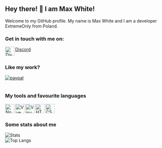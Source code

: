 ## Hey there! 👋 I am Max White! 

Welcome to my GitHub profile. My name is Max White and I am a developer ExtremeOnly from Poland. 
<br />

### Get in touch with me on:
<img align="left" alt="Discord" src="https://i.imgur.com/iG1nUnq.png" height="30px" width="30px"/>[Discord](https://discord.gg/WVmBPty)
<br />
<br />

### Like my work? 
[![paypal](https://www.paypalobjects.com/en_US/i/btn/btn_donate_LG.gif)](https://www.paypal.com/donate?hosted_button_id=SFEBCGPLF95PQ)
<br />
<br />

### My tools and favourite languages 
<img align="left" alt="NodeJS" src="https://i.imgur.com/DRFCqqV.png" height="30px" width="30px"/><a/>
<img align="left" alt="Vue" src="https://i.imgur.com/h0lfVR3.png" height="30px" width="30px"/><a/>
<img align="left" alt="Visual Studio Code" src="https://i.imgur.com/dnErvfD.png" height="30px" width="30px"/><a/>
<img align="left" alt="HTML" src="https://i.imgur.com/IWabrlY.png" height="30px" width="30px"/><a/>
<img align="left" alt="CSS" src="https://i.imgur.com/EO03UPO.png" height="30px" width="30px"/><a/>
<br />
<br />

### Some stats about me
![Stats](https://github-readme-stats.vercel.app/api?username=zabujca997&show_icons=true&count_private=true&theme=cobalt)<br />
![Top Langs](https://github-readme-stats.vercel.app/api/top-langs/?username=zabujca997&layout=compact&theme=cobalt)


<!--
**EramsorGR/EramsorGR** is a ✨ _special_ ✨ repository because its `README.md` (this file) appears on your GitHub profile.

Here are some ideas to get you started:

- 🔭 I’m currently working on SCP-RP
- 🌱 I’m currently learning Garry's mod source
- 👯 I’m looking to collaborate on ExtremeOnly / SCP-RP
- 🤔 I’m looking for help with WWW
- 💬 Ask me about SCP-RP
- 📫 How to reach me: Priv job
- 😄 Pronouns: What?
- ⚡ Fun fact: SCP is real
-->

